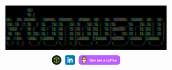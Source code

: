 <div align="center">
	<br>
	<a href="https://xtonousou.xyz">
		<img src="https://github.com/xtonousou/xtonousou/raw/master/xtonousou-0.gif" width="854" height="140">
	</a>
	<br>
</div>

<p align='center'>
	<a href="https://app.hackthebox.eu/profile/193038"><img height="30" src="https://raw.githubusercontent.com/xtonousou/xtonousou/master/hackthebox.png"></a>&nbsp;&nbsp;
	<a href="https://www.linkedin.com/in/xtonousou"><img height="30" src="https://raw.githubusercontent.com/xtonousou/xtonousou/master/linkedin.png"></a>&nbsp;&nbsp;
	<a href="https://www.buymeacoffee.com/xtonousou"><img height="30" src="https://raw.githubusercontent.com/xtonousou/xtonousou/master/buy-me-a-coffee.png"></a>
</p>
